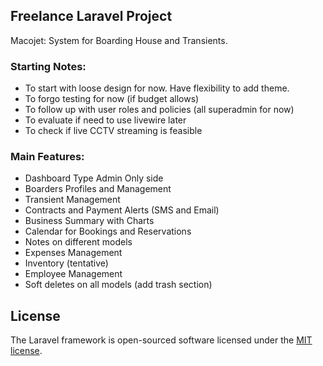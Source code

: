 
## Freelance Laravel Project
Macojet: System for Boarding House and Transients.

### Starting Notes:
- To start with loose design for now. Have flexibility to add theme.
- To forgo testing for now (if budget allows)
- To follow up with user roles and policies (all superadmin for now)
- To evaluate if need to use livewire later
- To check if live CCTV streaming is feasible

### Main Features:
- Dashboard Type Admin Only side
- Boarders Profiles and Management
- Transient Management
- Contracts and Payment Alerts (SMS and Email)
- Business Summary with Charts
- Calendar for Bookings and Reservations
- Notes on different models
- Expenses Management
- Inventory (tentative)
- Employee Management
- Soft deletes on all models (add trash section)

## License

The Laravel framework is open-sourced software licensed under the [MIT license](https://opensource.org/licenses/MIT).
